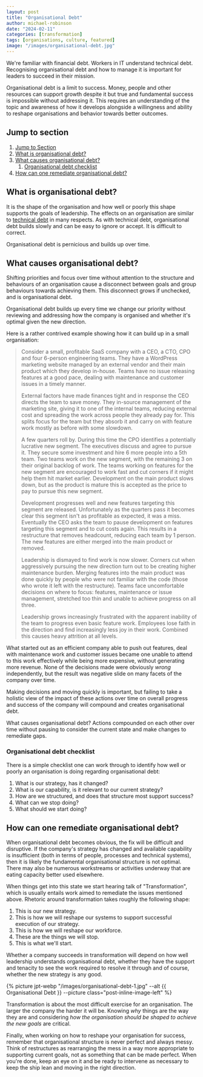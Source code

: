```yaml
---
layout: post
title: "Organisational Debt"
author: michael-robinson
date: "2024-02-11"
categories: [transformation]
tags: [organisations, culture, featured]
image: "/images/organisational-debt.jpg"
---
```


We're familiar with financial debt. Workers in IT understand technical debt. Recognising organisational debt and how to manage it is important for leaders to succeed in their mission.

Organisational debt is a limit to success. Money, people and other resources can support growth despite it but true and fundamental success is impossible without addressing it. This requires an understanding of the topic and awareness of how it develops alongside a willingness and ability to reshape organisations and behavior towards better outcomes.

## Jump to section

1. [Jump to Section](#jump-to-section)
2. [What is organisational debt?](#what-is-organisational-debt)
3. [What causes organisational debt?](#what-causes-organisational-debt)
   1. [Organisational debt checklist](#organisational-debt-checklist)
4. [How can one remediate organisational debt?](#how-can-one-remediate-organisational-debt)

## What is organisational debt?

It is the shape of the organisation and how well or poorly this shape supports the goals of leadership. The effects on an organisation are similar to [technical debt](https://en.wikipedia.org/wiki/Technical_debt) in many respects. As with technical debt, organisational debt builds slowly and can be easy to ignore or accept. It is difficult to correct.

Organisational debt is pernicious and builds up over time.

## What causes organisational debt?

Shifting priorities and focus over time without attention to the structure and behaviours of an organisation cause a disconnect between goals and group behaviours towards achieving them. This disconnect grows if unchecked, and is organisational debt.

Organisational debt builds up every time we change our priority without reviewing and addressing how the company is organised and whether it's optimal given the new direction.

Here is a rather contrived example showing how it can build up in a small organisation:

> Consider a small, profitable SaaS company with a CEO, a CTO, CPO and four 6-person engineering teams. They have a WordPress marketing website managed by an external vendor and their main product which they develop in-house. Teams have no issue releasing features at a good pace, dealing with maintenance and customer issues in a timely manner.
>
> External factors have made finances tight and in response the CEO directs the team to save money. They in-source management of the marketing site, giving it to one of the internal teams, reducing external cost and spreading the work across people they already pay for. This splits focus for the team but they absorb it and carry on with feature work mostly as before with some slowdown.
>
> A few quarters roll by. During this time the CPO identifies a potentially lucrative new segment. The executives discuss and agree to pursue it. They secure some investment and hire 6 more people into a 5th team. Two teams work on the new segment, with the remaining 3 on their original backlog of work. The teams working on features for the new segment are encouraged to work fast and cut corners if it might help them hit market earlier. Development on the main product slows down, but as the product is mature this is accepted as the price to pay to pursue this new segment.
>
> Development progresses well and new features targeting this segment are released. Unfortunately as the quarters pass it becomes clear this segment isn't as profitable as expected, it was a miss. Eventually the CEO asks the team to pause development on features targeting this segment and to cut costs again. This results in a restructure that removes headcount, reducing each team by 1 person. The new features are either merged into the main product or removed.
>
> Leadership is dismayed to find work is now slower. Corners cut when aggressively pursuing the new direction turn out to be creating higher maintenance burden. Merging features into the main product was done quickly by people who were not familiar with the code (those who wrote it left with the restructure). Teams face uncomfortable decisions on where to focus: features, maintenance or issue management, stretched too thin and unable to achieve progress on all three.
>
> Leadership grows increasingly frustrated with the apparent inability of the team to progress even basic feature work. Employees lose faith in the direction and find increasingly less joy in their work. Combined this causes heavy attrition at all levels.

What started out as an efficient company able to push out features, deal with maintenance work and customer issues became one unable to attend to this work effectively while being more expensive, without generating more revenue. None of the decisions made were obviously _wrong_ independently, but the result was negative slide on many facets of the company over time.

Making decisions and moving quickly is important, but failing to take a holistic view of the impact of these actions over time on overall progress and success of the company will compound and creates organisational debt.

What causes organisational debt? Actions compounded on each other over time without pausing to consider the current state and make changes to remediate gaps.

### Organisational debt checklist

There is a simple checklist one can work through to identify how well or poorly an organisation is doing regarding organisational debt:

1. What is our strategy, has it changed?
2. What is our capability, is it relevant to our current strategy?
3. How are we structured, and does that structure most support success?
4. What can we stop doing?
5. What should we start doing?

## How can one remediate organisational debt?

When organisational debt becomes obvious, the fix will be difficult and disruptive. If the company's strategy has changed and available capability is insufficient (both in terms of people, processes and technical systems), then it is likely the fundamental organisational structure is not optimal. There may also be numerous workstreams or activities underway that are eating capacity better used elsewhere.

When things get into this state we start hearing talk of "Transformation", which is usually entails work aimed to remediate the issues mentioned above. Rhetoric around transformation takes roughly the following shape:

1. This is our new strategy.
2. This is how we will reshape our systems to support successful execution of our strategy.
3. This is how we will reshape our workforce.
4. These are the things we will stop.
5. This is what we'll start.

Whether a company succeeds in transformation will depend on how well leadership understands organisational debt, whether they have the support and tenacity to see the work required to resolve it through and of course, whether the new strategy is any good.

{% picture jpt-webp "/images/organisational-debt-1.jpg" --alt {{ Organisational Debt }} --picture class="post-inline-image-left" %}

Transformation is about the most difficult exercise for an organisation. The larger the company the harder it will be. Knowing _why_ things are the way they are and considering _how the organisation should be shaped to achieve the new goals_ are critical.

Finally, when working on how to reshape your organisation for success, remember that organisational structure is never perfect and always messy. Think of restructures as rearranging the mess in a way more appropriate to supporting current goals, not as something that can be made perfect. When you're done, keep an eye on it and be ready to intervene as necessary to keep the ship lean and moving in the right direction.
